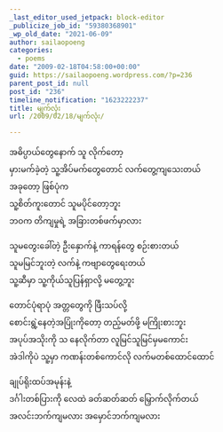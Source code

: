 ```yaml
---
_last_editor_used_jetpack: block-editor
_publicize_job_id: "59380368901"
_wp_old_date: "2021-06-09"
author: sailaopoeng
categories:
  - poems
date: "2009-02-18T04:58:00+00:00"
guid: https://sailaopoeng.wordpress.com/?p=236
parent_post_id: null
post_id: "236"
timeline_notification: "1623222237"
title: မျက်လုံး
url: /2009/02/18/မျက်လုံး/

---
```

အဓိပ္ပာယ်တွေနောက် သူ လိုက်တော့  
မှားမက်ခဲ့တဲ့ သူ့အိပ်မက်တွေတောင် လက်တွေ့ကျသေးတယ်  
အခုတော့ ဖြစ်ပုံက  
သူ့စိတ်ကူးတောင် သူမပိုင်တော့ဘူး  
ဘဝက တိကျမှုရဲ့ အခြားတစ်ဖက်မှာလား

သူမတွေးခေါ်တဲ့ ဦးနှောက်နဲ့ ကာရန်တွေ စဉ်းစားတယ်  
သူမမြင်ဘူးတဲ့ လက်နဲ့ ကဗျာတွေရေးတယ်  
သူ့ဆီမှာ သူ့ကိုယ်သူပြန်ရှာလို့ မတွေ့ဘူး

တောင်ပုံရာပုံ အတ္တတွေကို ဖြီးသပ်လို့  
စောင်းရွဲ့နေတဲ့အပြုံးကိုတော့ တည့်မတ်ဖို့ မကြိုးစားဘူး  
အပုပ်အသိုးကို သ နေလိုက်တာ လူမြင်သူမြင်မှမကောင်း  
အဲဒါကိုပဲ သူ့မှာ ကဏန်းတစ်ကောင်လို လက်မတစ်ထောင်ထောင်

ချုပ်ရိုးထပ်အမုန်းနဲ့  
ဒင်္ဂါးတစ်ပြားကို လေထဲ ခတ်ဆတ်ဆတ် မြှောက်လိုက်တယ်  
အလင်းဘက်ကျမလား အမှောင်ဘက်ကျမလား
